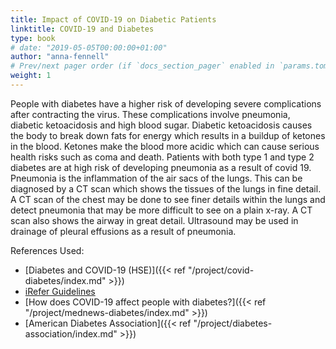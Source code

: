 ```yaml
---
title: Impact of COVID-19 on Diabetic Patients
linktitle: COVID-19 and Diabetes
type: book
# date: "2019-05-05T00:00:00+01:00"
author: "anna-fennell"
# Prev/next pager order (if `docs_section_pager` enabled in `params.toml`)
weight: 1
---
```


People with diabetes have a higher risk of developing severe complications after contracting the virus. These complications involve pneumonia, diabetic ketoacidosis and high blood sugar. Diabetic ketoacidosis causes the body to break down fats for energy which results in a buildup of ketones in the blood. Ketones make the blood more acidic which can cause serious health risks such as coma and death. Patients with both type 1 and type 2 diabetes are at high risk of developing pneumonia as a result of covid 19. Pneumonia is the inflammation of the air sacs of the lungs. This can be diagnosed by a CT scan which shows the tissues of the lungs in fine detail. A CT scan of the chest may be done to see finer details within the lungs and detect pneumonia that may be more difficult to see on a plain x-ray. A CT scan also shows the airway in great detail. Ultrasound may be used in drainage of pleural effusions as a result of pneumonia. 

References Used:

* [Diabetes and COVID-19 (HSE)]({{< ref "/project/covid-diabetes/index.md" >}})
* [iRefer Guidelines](https://www.irefer.org.uk/)
* [How does COVID-19 affect people with diabetes?]({{< ref "/project/mednews-diabetes/index.md" >}})
* [American Diabetes Association]({{< ref "/project/diabetes-association/index.md" >}})
